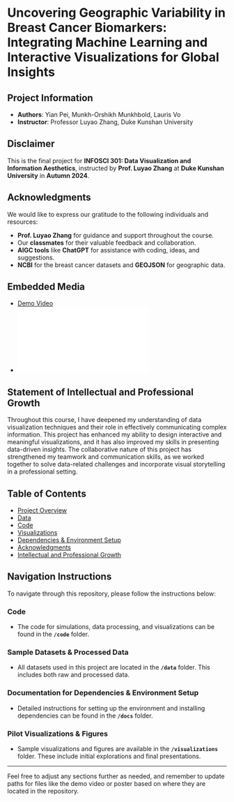 # **Uncovering Geographic Variability in Breast Cancer Biomarkers: Integrating Machine Learning and Interactive Visualizations for Global Insights**

## Project Information

- **Authors**: Yian Pei, Munkh-Orshikh Munkhbold, Lauris Vo
- **Instructor**: Professor Luyao Zhang, Duke Kunshan University

## Disclaimer
This is the final project for **INFOSCI 301: Data Visualization and Information Aesthetics**, instructed by **Prof. Luyao Zhang** at **Duke Kunshan University** in **Autumn 2024**.

## Acknowledgments
We would like to express our gratitude to the following individuals and resources:
- **Prof. Luyao Zhang** for guidance and support throughout the course.
- Our **classmates** for their valuable feedback and collaboration.
- **AIGC tools** like **ChatGPT** for assistance with coding, ideas, and suggestions.
- **NCBI** for the breast cancer datasets and **GEOJSON** for geographic data.

## Embedded Media
- [Demo Video](./Docs/Demo.mp4)
- ![Poster](./Docs/Poster.pdf)

## Statement of Intellectual and Professional Growth
Throughout this course, I have deepened my understanding of data visualization techniques and their role in effectively communicating complex information. This project has enhanced my ability to design interactive and meaningful visualizations, and it has also improved my skills in presenting data-driven insights. The collaborative nature of this project has strengthened my teamwork and communication skills, as we worked together to solve data-related challenges and incorporate visual storytelling in a professional setting.

## Table of Contents
- [Project Overview](#project-overview)
- [Data](#data)
- [Code](#code)
- [Visualizations](#visualizations)
- [Dependencies & Environment Setup](#dependencies-environment-setup)
- [Acknowledgments](#acknowledgments)
- [Intellectual and Professional Growth](#statement-of-intellectual-and-professional-growth)

## Navigation Instructions
To navigate through this repository, please follow the instructions below:

### Code
- The code for simulations, data processing, and visualizations can be found in the **`/code`** folder.

### Sample Datasets & Processed Data
- All datasets used in this project are located in the **`/data`** folder. This includes both raw and processed data.

### Documentation for Dependencies & Environment Setup
- Detailed instructions for setting up the environment and installing dependencies can be found in the **`/docs`** folder.

### Pilot Visualizations & Figures
- Sample visualizations and figures are available in the **`/visualizations`** folder. These include initial explorations and final presentations.

---

Feel free to adjust any sections further as needed, and remember to update paths for files like the demo video or poster based on where they are located in the repository.
